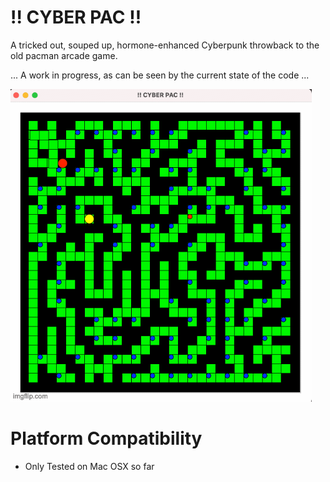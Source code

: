 !! CYBER PAC !!
================

A tricked out, souped up, hormone-enhanced Cyberpunk throwback to the old pacman arcade game.

... A work in progress, as can be seen by the current state of the code ...

![](cyberpac.gif)

Platform Compatibility
======================

- Only Tested on Mac OSX so far
